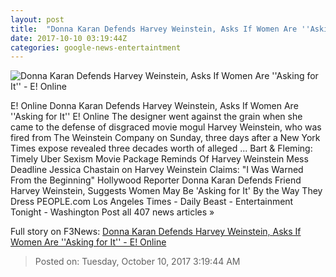 ```yaml
---
layout: post
title:  "Donna Karan Defends Harvey Weinstein, Asks If Women Are ''Asking for It'' - E! Online"
date: 2017-10-10 03:19:44Z
categories: google-news-entertaintment
---
```


![Donna Karan Defends Harvey Weinstein, Asks If Women Are ''Asking for It'' - E! Online](http://akns-images.eonline.com/eol_images/Entire_Site/201799/rs_600x600-171009194159-600.donna-karan-harvey-weinstein.ct.100917.jpg?downsize=450:*&crop=450:350;left,top)

E! Online Donna Karan Defends Harvey Weinstein, Asks If Women Are ''Asking for It'' E! Online The designer went against the grain when she came to the defense of disgraced movie mogul Harvey Weinstein, who was fired from The Weinstein Company on Sunday, three days after a New York Times expose revealed three decades worth of alleged ... Bart & Fleming: Timely Uber Sexism Movie Package Reminds Of Harvey Weinstein Mess Deadline Jessica Chastain on Harvey Weinstein Claims: "I Was Warned From the Beginning" Hollywood Reporter Donna Karan Defends Friend Harvey Weinstein, Suggests Women May Be 'Asking for It' By the Way They Dress PEOPLE.com Los Angeles Times - Daily Beast - Entertainment Tonight - Washington Post all 407 news articles »


Full story on F3News: [Donna Karan Defends Harvey Weinstein, Asks If Women Are ''Asking for It'' - E! Online](http://www.f3nws.com/n/MFBRME)

> Posted on: Tuesday, October 10, 2017 3:19:44 AM
